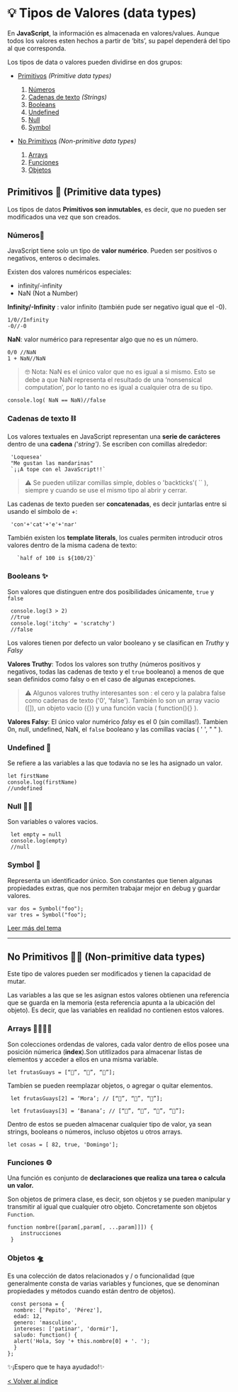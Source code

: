 # 💡 Tipos de Valores (data types)

En **JavaScript**, la información es almacenada en valores/values. Aunque todos los valores esten hechos a partir de ‘bits’, su papel dependerá del tipo al que corresponda.

Los tipos de data o valores pueden dividirse en dos grupos:

* [Primitivos](#Primitivos) *(Primitive data types)*
   1. [Números](#Números)
   2. [Cadenas de texto](#Cadenas-de-texto) *(Strings)*
   3. [Booleans](#Booleans)
   4. [Undefined](#Undefined)
   5. [Null](#Null)
   6. [Symbol](#Symbol)

* [No Primitivos](#No-Primitivos) *(Non-primitive data types)*
   1. [Arrays](#Arrays)
   2. [Funciones](#Funciones)
   3. [Objetos](#Objetos)

## Primitivos 🦖 (Primitive data types)

  Los tipos de datos **Primitivos son inmutables**, es decir, que no pueden ser modificados una vez que son creados.

### Números🧮

  JavaScript tiene solo un tipo de **valor numérico**. Pueden ser positivos o negativos, enteros o decimales.

Existen dos valores numéricos especiales:

* infinity/-infinity
* NaN (Not a Number)

**Infinity/-Infinity** : valor infinito (también pude ser negativo igual que el -0).

    1/0//Infinity
    -0//-0

**NaN**:  valor numérico para representar algo que no es un número.

    0/0 //NaN
    1 + NaN//NaN

> 🤓 Nota: NaN es el único valor que no es igual a si mismo. Esto se debe a que NaN representa el resultado de una ‘nonsensical computation’, por lo tanto no es igual a cualquier otra de su tipo.

    console.log( NaN == NaN)//false

### Cadenas de texto ⛓️

Los valores textuales en JavaScript representan una **serie de carácteres** dentro de una **cadena** *('string')*. Se escriben con comillas alrededor:

     'Loquesea'
     "Me gustan las mandarinas"
     `¡¡A tope con el JavaScript!!`

> ⚠️ Se pueden utilizar comillas simple, dobles o 'backticks'( `` ), siempre y cuando se use el mismo tipo al abrir y cerrar.

Las cadenas de texto pueden ser **concatenadas**, es decir juntarlas entre si usando el símbolo de +:

     'con'+'cat'+'e'+'nar'

También existen los **template literals**, los cuales permiten introducir otros valores dentro de la misma cadena de texto:

       `half of 100 is ${100/2}`

### Booleans ✨

Son valores que distinguen entre dos posibilidades únicamente, `true` y `false`

     console.log(3 > 2)
     //true
     console.log('itchy' = 'scratchy')
     //false

 Los valores tienen por defecto un valor booleano y se clasifican en *Truthy*  y *Falsy*

 **Valores Truthy**: Todos los valores son truthy (números positivos y negativos, todas las cadenas de texto y el `true` booleano) a menos de que sean definidos como falsy o en el caso de algunas excepciones.

>⚠️ Algunos valores truthy interesantes son : el cero y la palabra false como cadenas de texto ('0', 'false'). También lo son un array vacio ([]), un objeto vacio ({}) y una función vacía ( function(){} ).

**Valores Falsy**: El único valor numérico *falsy* es el 0 (sin comillas!). Tambien 0n, null, undefined, NaN, el `false` booleano y las comillas vacías ( ' ', " " ).

### Undefined 🤷

 Se refiere a las variables a las que todavía no se les ha asignado un valor.

    let firstName
    console.log(firstName)
    //undefined 

### Null 🙅‍♂️

 Son variables o valores vacios.

     let empty = null
     console.log(empty) 
     //null 

### Symbol 💫

Representa un identificador único. Son constantes que tienen algunas propiedades extras, que nos permiten trabajar mejor en debug y guardar valores.

    var dos = Symbol("foo");
    var tres = Symbol("foo");

[Leer más del tema](https://javascript.info/symbol)

---

## No Primitivos 👩‍💻 (Non-primitive data types)

Este tipo de valores pueden ser modificados y tienen la capacidad de mutar.

Las variables a las que se les asignan estos valores obtienen una referencia que se guarda en la memoria (esta referencia apunta a la ubicación del objeto). Es decir, que las variables en realidad no contienen estos valores.

### Arrays 👩‍👩‍👦‍👦

Son colecciones ordendas de valores, cada valor dentro de ellos posee una posición númerica (**index**).Son utitlizados para almacenar listas de elementos y acceder a ellos en una misma variable.

    let frutasGuays = [“🍏”, “🍓”, “🍊”];

Tambíen se pueden reemplazar objetos, o agregar o quitar elementos.

     let frutasGuays[2] = ‘Mora’; // [“🍏”, “🍓”, “🍇”];

     let frutasGuays[3] = ‘Banana’; // [“🍏”, “🍓”, “🍇”, “🍌”];

Dentro de estos se pueden almacenar cualquier tipo de valor, ya sean strings, booleans o números, incluso objetos u otros arrays.

    let cosas = [ 82, true, 'Domingo'];

### Funciones ⚙️

Una función es conjunto de **declaraciones que realiza una tarea o calcula un valor.**

Son objetos de primera clase, es decir, son objetos y se pueden manipular y transmitir al igual que cualquier otro objeto. Concretamente son objetos `Function`.

    function nombre([param[,param[, ...param]]]) {
        instrucciones
     }

### Objetos 🛸

Es una colección de datos relacionados y / o funcionalidad (que generalmente consta de varias variables y funciones, que se denominan propiedades y métodos cuando están dentro de objetos).

     const persona = {
      nombre: ['Pepito', 'Pérez'],
      edad: 12,
      genero: 'masculino',
      intereses: ['patinar', 'dormir'],
      saludo: function() {
      alert('Hola, Soy '+ this.nombre[0] + '. ');
      }
    };

✨¡Espero que te haya ayudado!✨

[< Volver al índice](https://github.com/thamaragerigr/Resumenes-de-JavaScript)